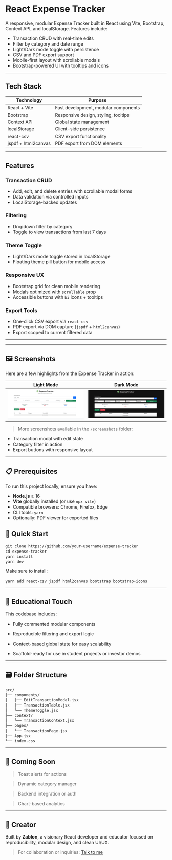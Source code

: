 # React Expense Tracker

A responsive, modular Expense Tracker built in React using Vite, Bootstrap, Context API, and localStorage. Features include:

- Transaction CRUD with real-time edits  
- Filter by category and date range  
- Light/Dark mode toggle with persistence  
- CSV and PDF export support  
- Mobile-first layout with scrollable modals  
- Bootstrap-powered UI with tooltips and icons  

---

## Tech Stack

| Technology          | Purpose                                  |
|---------------------|-------------------------------------------|
| React + Vite        | Fast development, modular components      |
| Bootstrap           | Responsive design, styling, tooltips      |
| Context API         | Global state management                   |
| localStorage        | Client-side persistence                   |
| react-csv           | CSV export functionality                  |
| jspdf + html2canvas | PDF export from DOM elements              |

---

## Features

### Transaction CRUD
- Add, edit, and delete entries with scrollable modal forms  
- Data validation via controlled inputs  
- LocalStorage-backed updates  

### Filtering
- Dropdown filter by category  
- Toggle to view transactions from last 7 days  

### Theme Toggle
- Light/Dark mode toggle stored in localStorage  
- Floating theme pill button for mobile access  

### Responsive UX
- Bootstrap grid for clean mobile rendering  
- Modals optimized with `scrollable` prop  
- Accessible buttons with `bi` icons + tooltips  

### Export Tools
- One-click CSV export via `react-csv`  
- PDF export via DOM capture (`jspdf` + `html2canvas`)  
- Export scoped to current filtered data  

---

---

## 🖼️ Screenshots

Here are a few highlights from the Expense Tracker in action:

| Light Mode | Dark Mode |
|------------|-----------|
| ![Light](./screenshots/light-mode.png) | ![Dark](./screenshots/dark-mode.png) |

> More screenshots available in the `/screenshots` folder:
- Transaction modal with edit state  
- Category filter in action  
- Export buttons with responsive layout  

---

## 📋 Prerequisites

To run this project locally, ensure you have:

- **Node.js** ≥ 16  
- **Vite** globally installed (or use `npx vite`)  
- Compatible browsers: Chrome, Firefox, Edge  
- CLI tools: `yarn`  
- Optionally: PDF viewer for exported files 

## 🚀 Quick Start

```
git clone https://github.com/your-username/expense-tracker
cd expense-tracker
yarn install
yarn dev
```

Make sure to install:
```
yarn add react-csv jspdf html2canvas bootstrap bootstrap-icons
```
---
## 🧠 Educational Touch
This codebase includes:

- Fully commented modular components

- Reproducible filtering and export logic

- Context-based global state for easy scalability

- Scaffold-ready for use in student projects or investor demos

---

## 🗃️ Folder Structure

```
src/
├── components/
│   ├── EditTransactionModal.jsx
│   ├── TransactionTable.jsx
│   └── ThemeToggle.jsx
├── context/
│   └── TransactionContext.jsx
├── pages/
│   └── TransactionPage.jsx
├── App.jsx
└── index.css
```
---
## 🎯 Coming Soon

> Toast alerts for actions

> Dynamic category manager

> Backend integration or auth

> Chart-based analytics


---

## 👤 Creator

Built by **Zablon**, a visionary React developer and educator focused on reproducibility, modular design, and clean UI/UX.  
> For collaboration or inquiries: [Talk to me](https://github.com/Zambagarrah)
